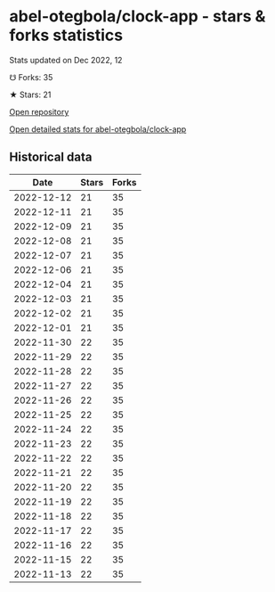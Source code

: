 # abel-otegbola/clock-app - stars & forks statistics

Stats updated on Dec 2022, 12

☋ Forks: 35

★ Stars: 21

[Open repository](https://github.com/abel-otegbola/clock-app)

[Open detailed stats for abel-otegbola/clock-app](https://reviewgithub.com/rep/abel-otegbola/clock-app)

## Historical data
| Date | Stars | Forks |
|------|-------|-------|
| 2022-12-12 | 21 | 35 | 
| 2022-12-11 | 21 | 35 | 
| 2022-12-09 | 21 | 35 | 
| 2022-12-08 | 21 | 35 | 
| 2022-12-07 | 21 | 35 | 
| 2022-12-06 | 21 | 35 | 
| 2022-12-04 | 21 | 35 | 
| 2022-12-03 | 21 | 35 | 
| 2022-12-02 | 21 | 35 | 
| 2022-12-01 | 21 | 35 | 
| 2022-11-30 | 22 | 35 | 
| 2022-11-29 | 22 | 35 | 
| 2022-11-28 | 22 | 35 | 
| 2022-11-27 | 22 | 35 | 
| 2022-11-26 | 22 | 35 | 
| 2022-11-25 | 22 | 35 | 
| 2022-11-24 | 22 | 35 | 
| 2022-11-23 | 22 | 35 | 
| 2022-11-22 | 22 | 35 | 
| 2022-11-21 | 22 | 35 | 
| 2022-11-20 | 22 | 35 | 
| 2022-11-19 | 22 | 35 | 
| 2022-11-18 | 22 | 35 | 
| 2022-11-17 | 22 | 35 | 
| 2022-11-16 | 22 | 35 | 
| 2022-11-15 | 22 | 35 | 
| 2022-11-13 | 22 | 35 | 

